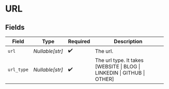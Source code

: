 # URL


## Fields

| Field                                                               | Type                                                                | Required                                                            | Description                                                         |
| ------------------------------------------------------------------- | ------------------------------------------------------------------- | ------------------------------------------------------------------- | ------------------------------------------------------------------- |
| `url`                                                               | *Nullable[str]*                                                     | :heavy_check_mark:                                                  | The url.                                                            |
| `url_type`                                                          | *Nullable[str]*                                                     | :heavy_check_mark:                                                  | The url type. It takes [WEBSITE \| BLOG \| LINKEDIN \| GITHUB \| OTHER] |
